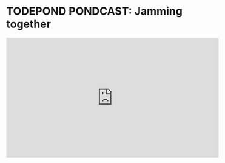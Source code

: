 # TODEPOND PONDCAST: Jamming together

<iframe width="560" height="315" src="https://www.youtube-nocookie.com/embed/SBusxENNEkU" frameborder="0" allow="accelerometer; autoplay; clipboard-write; encrypted-media; gyroscope; picture-in-picture; web-share" referrerpolicy="strict-origin-when-cross-origin" allowfullscreen></iframe>
